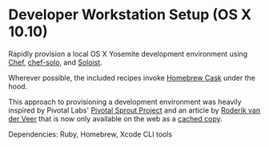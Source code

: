 Developer Workstation Setup (OS X 10.10)
===============
Rapidly provision a local OS X Yosemite development environment using [Chef](https://www.chef.io/chef/), [chef-solo](https://docs.chef.io/chef_solo.html), and [Soloist](https://github.com/mkocher/soloist).

Wherever possible, the included recipes invoke [Homebrew Cask](http://caskroom.io/) under the hood.

This approach to provisioning a development environment was heavily inspired by Pivotal Labs' [Pivotal Sprout Project](https://github.com/pivotal-sprout) and an article by [Roderik van der Veer](https://github.com/roderik) that is now only available on the web as a [cached copy](http://webcache.googleusercontent.com/search?q=cache:BbQsRRLNzOgJ:vanderveer.be/automating-the-setup-of-my-perfect-developer-environment-on-osx-10-8-mountain-lion).

Dependencies: Ruby, Homebrew, Xcode CLI tools
